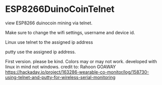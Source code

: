 # ESP8266DuinoCoinTelnet
view ESP8266 duinocoin mining via telnet.

Make sure to change the wifi settings, username and device id. 

Linux use telnet to the assigned ip address

putty use the assigned ip address.

First version.  please be kind.  Colors may or may not work.  developed with linux in mind not windows.
credit to:
Rahoon GOAWAY 
https://hackaday.io/project/163286-wearable-co-monitor/log/158730-using-telnet-and-putty-for-wireless-serial-monitoring
